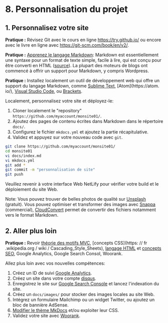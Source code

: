 # 8. Personnalisation du projet

## 1. Personnalisez votre site

**Pratique :** Révisez Git avec le cours en ligne https://try.github.io/ ou encore avec le livre en ligne avec https://git-scm.com/book/en/v2/.

**Pratique :** [Apprenez le langage Markdown](https://www.markdowntutorial.com/): Markdown est essentiellement une syntaxe pour un format de texte simple, facile à lire, qui est conçu pour être converti en HTML ([source](https://www.oreilly.com/ideas/static-site-generators)). La plupart des moteurs de blogs ont commencé à offrir un support pour Markdown, y compris Wordpress.

**Pratique :** Installez localement un outil de développement web qui offre un support du langage Markdown, comme [Sublime Text](http://www.sublimetext.com/), [Atom](https://atom. io/), [Visual Studio Code](https://code.visualstudio.com/), ou [Brackets](http://brackets.io/).

Localement, personnalisez votre site et déployez-le:

1. Cloner localement le "repository" `https://github.com/myaccount/monsite01/`.
2. Ajoutez des pages de contenu écrites dans Markdown dans le répertoire `docs/`.
3. Configurez le fichier `mkdocs.yml` et ajoutez la partie récapitulative.
4. Validez et appuyez sur votre nouveau code avec `git`.

```bash
git clone https://github.com/myaccount/monsite01/
cd monsite01
vi docs/index.md
vi mkdocs.yml
git add *
git commit -m "personnalisation de site"
git push
```

Veuillez revenir à votre interface Web NetLify pour vérifier votre build et le déploiement du site Web.

Note: Vous pouvez trouver de belles photos de qualité sur [Unsplash](https://unsplash.com/) (gratuit). Vous pouvez optimiser et transformer des images avec [Snappa](https://snappa.com/) (commercial), [CloudConvert](https://cloudconvert.com/) permet de convertir des fichiers notamment vers le format Markdown.

## 2. Aller plus loin

**Pratique :** Revoir [théorie des motifs MVC](https://en.wikipedia.org/wiki/Model%E2%80%93view%E2%80%93controller), [concepts CSS](https: // fr .wikipedia.org / wiki / Cascading_Style_Sheets), [langage HTML](https://en.wikipedia.org/wiki/HTML) et [concepts SEO](https://en.wikipedia.org/wiki/Search_engine_optimization), Google Analytics, Google Search Consol, Woorank.

Allez plus loin avec vos nouvelles compétences:

1. Créez un ID de suivi [Google Analytics](https://analytics.google.com/).
2. Créez un site dans votre compte [disqus](https://disqus.com/admin/).
3. Enregistrez le site sur [Google Search Console](https://www.google.com/webmasters/tools/home?hl=fr&pli=1) et lancez l'indexation du site.
4. Créez un `docs/images/` pour stocker des images locales au site Web.
5. Intégrez un formulaire Mailchimp ou un widget Twitter, ou ajoutez un bloc de bannière AdSense.
6. [Modifier le thème MkDocs](https://github.com/mkdocs/mkdocs/wiki/MkDocs-Themes) et/ou exploiter leur CSS.
7. Validez votre site avec [Woorank](https://www.woorank.com/).
